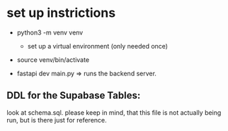 # set up instrictions

- python3 -m venv venv
  - set up a virtual environment (only needed once)
- source venv/bin/activate

- fastapi dev main.py => runs the backend server.

## DDL for the Supabase Tables:

look at schema.sql. please keep in mind, that this file is not actually being run, but is there just for reference.
